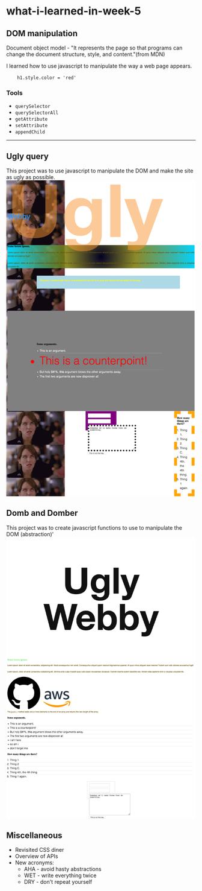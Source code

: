 # what-i-learned-in-week-5

## DOM manipulation

Document object model - "It represents the page so that programs can change the document structure, style, and content."(from MDN)

I learned how to use javascript to manipulate the way a web page appears.
``` const h1 = document.querySelector('h1')
    h1.style.color = 'red'
```
### Tools

* `querySelector`
* `querySelectorAll`
* `getAttribute`
* `setAttribute`
* `appendChild`

---

## Ugly query

This project was to use javascript to manipulate the DOM and make the site as ugly as possible.
![screenshot](/photos/ugly-query.png)

## Domb and Domber

This project was to create javascript functions to use to manipulate the DOM (abstraction)'
![screenshot](photos/domb-and-domber.png)

## Miscellaneous

* Revisited CSS diner
* Overview of APIs
* New acronyms:
    * AHA - avoid hasty abstractions
    * WET - write everything twice
    * DRY - don't repeat yourself